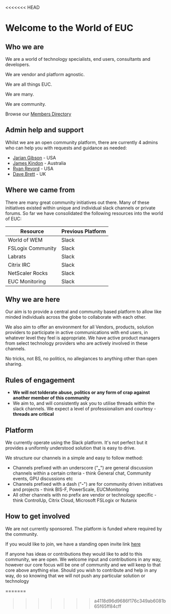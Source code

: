 <<<<<<< HEAD
# **Welcome to the World of EUC**
## Who we are
We are a world of technology specialists, end users, consultants and developers. 

We are vendor and platform agnostic.

We are all things EUC.

We are many. 

We are community.

Browse our [Members Directory](https://worldofeuc.github.io/Website/Member_Directory)

## Admin help and support

Whilst we are an open community platform, there are currently 4 admins who can help you with requests and guidance as needed:
- [Jarian Gibson] - USA
- [James Kindon] - Australia
- [Ryan Revord] - USA
- [Dave Brett] - UK

## Where we came from
There are many great community initiatives out there. Many of these initiatives existed within unique and individual slack channels or private forums. So far we have consolidated the following resources into the world of EUC:

Resource | Previous Platform
-------- | -----------------
World of WEM | Slack
FSLogix Community | Slack
Labrats | Slack
Citrix IRC | Slack
NetScaler Rocks | Slack
EUC Monitoring | Slack

<!-- World of WEM - Slack Channel -->
<!-- FSLogix Community - Slack Channel -->
<!-- Labrats - Slack Channel -->
<!-- Citrix IRC -->
<!-- NetScaler - Slack Channel -->

## Why we are here
Our aim is to provide a central and community based platform to allow like minded individuals across the globe to collaborate with each other.

We also aim to offer an environment for all Vendors, products, solution providers to participate in active communications with end users, in whatever level they feel is appropriate. We have active product managers from select technology providers who are actively involved in these channels.

No tricks, not BS, no politics, no allegiances to anything other than open sharing.
## Rules of engagement
- **We will not tolderate abuse, politics or any form of crap against another member of this community**
- We aim to, and will consistently ask you to utilise threads within the slack channels. We expect a level of professionalism and courtesy - **threads are critical**

## Platform
We currently operate using the Slack platform. It's not perfect but it provides a uniformly understood solution that is easy to drive.

We structure our channels in a simple and easy to follow method:
* Channels prefixed with an underscore ("**_**") are general discussion channels within a certain criteria - think General chat, Community events, GPU discussions etc
* Channels prefixed with a dash ("**-**") are for community driven initiatives and projects - think BIS-F, PowerScale, EUCMonitoring
* All other channels with no prefix are vendor or technology specific - think ControlUp, Citrix Cloud, Microsoft FSLogix or Nutanix

## How to get involved
We are not currently sponsored. The platform is funded where required by the community.

If you would like to join, we have a standing open invite link [here](https://t.co/UEBgTHRDXF)

If anyone has ideas or contributions they would like to add to this community, we are open. We welcome input and contributions in any way, however our core focus will be one of community and we will keep to that core above anything else. Should you wish to contribute and help in any way, do so knowing that we will not push any particular solution or technology

[James Kindon]: <https://twitter.com/james_kindon>
[Jarian Gibson]: <https://twitter.com/JarianGibson>
[Dave Brett]: <https://twitter.com/dbretty>
[Ryan Revord]: <https://twitter.com/rsrevord>
=======

>>>>>>> a4118d96d9686f176c349ab6081b65f65ff84cff
